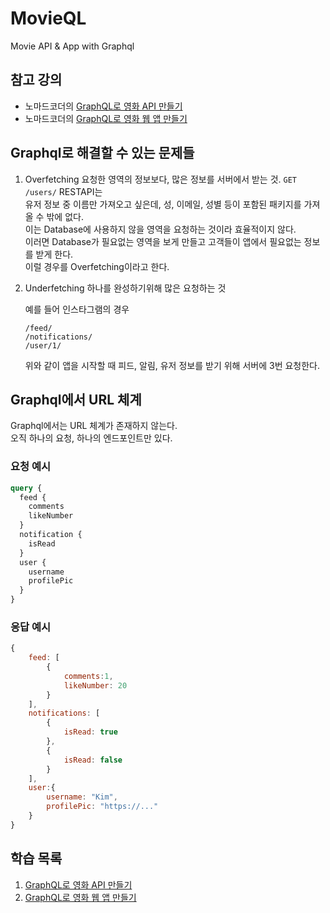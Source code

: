 # MovieQL

Movie API & App with Graphql

## 참고 강의

- 노마드코더의 [GraphQL로 영화 API 만들기](https://nomadcoders.co/graphql-for-beginners)
- 노마드코더의 [GraphQL로 영화 웹 앱 만들기](https://nomadcoders.co/react-graphql-for-beginners)

## Graphql로 해결할 수 있는 문제들

1. Overfetching
   요청한 영역의 정보보다, 많은 정보를 서버에서 받는 것.
   `GET /users/`
   RESTAPI는  
    유저 정보 중 이름만 가져오고 싶은데, 성, 이메일, 성별 등이 포함된 패키지를 가져올 수 밖에 없다.  
    이는 Database에 사용하지 않을 영역을 요청하는 것이라 효율적이지 않다.  
    이러면 Database가 필요없는 영역을 보게 만들고 고객들이 앱에서 필요없는 정보를 받게 한다.  
    이럴 경우를 Overfetching이라고 한다.

2. Underfetching
   하나를 완성하기위해 많은 요청하는 것

   예를 들어 인스타그램의 경우

   ```
   /feed/
   /notifications/
   /user/1/
   ```

   위와 같이 앱을 시작할 때 피드, 알림, 유저 정보를 받기 위해 서버에 3번 요청한다.

## Graphql에서 URL 체계

Graphql에서는 URL 체계가 존재하지 않는다.  
오직 하나의 요청, 하나의 엔드포인트만 있다.

### 요청 예시

```graphql
query {
  feed {
    comments
    likeNumber
  }
  notification {
    isRead
  }
  user {
    username
    profilePic
  }
}
```

### 응답 예시

```js
{
    feed: [
        {
            comments:1,
            likeNumber: 20
        }
    ],
    notifications: [
        {
            isRead: true
        },
        {
            isRead: false
        }
    ],
    user:{
        username: "Kim",
        profilePic: "https://..."
    }
}
```

## 학습 목록

1. [GraphQL로 영화 API 만들기](./backend)
2. [GraphQL로 영화 웹 앱 만들기](./frontend)
